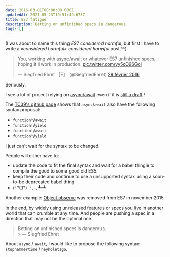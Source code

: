 ```yaml
---
date: 2016-03-01T00:00:00.000Z
updatedAt: 2021-05-23T19:51:49.673Z
title: ES7 fatigue
description: Betting on unfinished specs is dangerous.
tags: []
---
```


(I was about to name this thing _ES7 considered harmful_, but first I have to write a _«considered harmful» considered harmful_ post ^^)

<blockquote class="twitter-tweet" data-lang="fr"><p lang="en" dir="ltr">You, working with async/await or whatever ES7 unfinished specs, hoping it&#39;ll work in production. <a href="https://t.co/vy5cO96GoI">pic.twitter.com/vy5cO96GoI</a></p>&mdash; Siegfried Ehret ［Ξ］ (@SiegfriedEhret) <a href="https://twitter.com/SiegfriedEhret/status/704407160474771456">29 février 2016</a></blockquote>
<script async src="//platform.twitter.com/widgets.js" charset="utf-8"></script>

Seriously.

I see a lot of project relying on [async/await](https://github.com/tc39/ecmascript-asyncawait) even if it is [still a draft](https://tc39.github.io/ecmascript-asyncawait/) !

The [TC39's github page](https://github.com/tc39/ecmascript-asyncawait) shows that `async`/`await` also have the following syntax proposal:

- `function^`/`await`
- `function!`/`yield`
- `function!`/`await`
- `function^`/`yield`

I just can't wait for the syntax to be changed.

People will either have to:

- update the code to fit the final syntax and wait for a babel thingie to compile the good to some good old ES5.
- keep their code and continue to use a unsupported syntax using a soon-to-be deprecated babel thing.
- (╯°□°）╯︵ ┻━┻

Another example: [Object.observe](https://esdiscuss.org/topic/an-update-on-object-observe) was removed from ES7 in november 2015.

In the end, by widely using unreleased features or specs you live in another world that can crumble at any time. And people are pushing a spec in a direction that may not be the optimal one.

> Betting on unfinished specs is dangerous.<br> > &mdash; Siegfried Ehret

About `async` / `await`, I would like to propose the following syntax: `stophammertime` / `heyholetsgo`.
